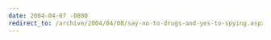 ```yaml
---
date: 2004-04-07 -0800
redirect_to: /archive/2004/04/08/say-no-to-drugs-and-yes-to-spying.aspx/
---
```

